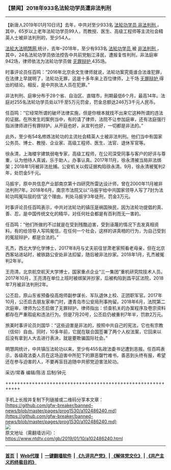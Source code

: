 ### 【禁闻】2018年933名法轮功学员遭非法判刑
------------------------

<div class="post_content">
 <p>
  【新唐人2019年01月10日讯】去年，中共对至少933名
  <a href="https://www.ntdtv.com/gb/法轮功学员.htm">
   法轮功学员
  </a>
  <a href="https://www.ntdtv.com/gb/非法判刑.htm">
   非法判刑
  </a>
  ，其中，65岁以上老年法轮功学员99人，而教授、医生、高级工程师等主流社会精英人士被非法判刑的，至少54人。
 </p>
 <p>
  <a href="https://www.ntdtv.com/gb/法轮大法明慧网.htm">
   法轮大法明慧网
  </a>
  统计，去年–2018年，至少有933名
  <a href="https://www.ntdtv.com/gb/法轮功学员.htm">
   法轮功学员
  </a>
  被
  <a href="https://www.ntdtv.com/gb/非法判刑.htm">
   非法判刑
  </a>
  ，其中，24名法轮功学员依法控告中共前党魁江泽民，遭报复性判刑，非法庭审942场，律师依法为法轮功学员做
  <a href="https://www.ntdtv.com/gb/无罪辩护.htm">
   无罪辩护
  </a>
  435场。
 </p>
 <p>
  时事评论员任百鸣：“2016年北京余文生律师就说，法轮功案究竟谁合法谁犯罪，在法律上早就明了，法轮功无罪，这是十多年来上百位律师，上千场
  <a href="https://www.ntdtv.com/gb/无罪辩护.htm">
   无罪辩护
  </a>
  得出的结论。相反，是中共执法人员在犯罪。”
 </p>
 <p>
  非法判刑、庭审分布于28个省、自治区、直辖市，刑期最低6个月，最高14年。法庭对255名法轮功学员处以1千至5万元罚金，罚金总额达246万3千元人民币。
 </p>
 <p>
  任百鸣：“它经常所谓的破坏法律实施，但是你根本就找不出来它这种所谓的违法的证据。在所发生的案例当中，有的请了律师，法院不让参加庭审，还有法庭强行指派律师进行有罪辩护。从开庭也好，从宣判也好，一切都是非法的。”
 </p>
 <p>
  此外，至少有54名修炼法轮功的主流社会精英人士被非法判刑。他们当中有国家公务员、博士、教授、企业家、高级工程师、医生、法官、退休军官等。
 </p>
 <p>
  徐永清，上海楼宇建筑弱电专家，高级工程师，在公司深受同事与客户的好评与尊重，认为他待人真诚，乐于助人，办事认真。2017年11月，徐永清被当局非法绑架；2018年1月被非法批捕。公安机关以假证据构陷徐永清。9月，徐永清被冤判2年，处罚金5千元。
 </p>
 <p>
  马振宇，原中共信息产业部南京第十四研究所雷达设计师，曾在2000年11月被非法判刑7年。2018年6月，南京市法院又以“马振宇给中共国家领导人写了7封为法轮功鸣冤叫屈的信”这个理由，判处马振宇3年徒刑，罚金3万元。
 </p>
 <p>
  时事评论员任百鸣表示，中共对法轮功的镇压是祸国殃民，因为法轮功提倡的真、善、忍，是中国传统文化的精华，对任何社会都是有百利而无一害的。
 </p>
 <p>
  任百鸣：“他们所做的不过就是在受到残酷迫害，受到诬蔑的情况下去发真相资料，有的给领导人写鸣冤信，在任何一个社会，这样的讲真相的行为，为自己受到的冤屈辩护，都是合法的。”
 </p>
 <p>
  孔杰，西北大学化学博士，2017年8月与丈夫前往甘肃老家照看老母亲，但在北京西客站进站时，被铁路公安处非法扣留，随后被非法抄家。2018年1月，孔杰被冤判2年半。
 </p>
 <p>
  王亮清，北京航空航天大学博士，国家重点企业“三一集团”重机研究院技术人员。2017年10月，王亮清在单位上班时被绑架并抄家，后被构陷到昌平区法院，2018年7月被非法判刑2年。
 </p>
 <p>
  公丕启，原山东省预备役高炮师副参谋长、军队退休上校、正团职军官。2017年10月，公丕启去朋友家串门时，遭青岛市公安局刑事拘留。2018年6月，法院第二次庭审，律师为公丕启做了无罪辩护。律师指出：侦查机关的办案程序及卷宗资料都存在严重瑕疵和违法行为。但是7月20号，公丕启仍被重判7年半，罚款2万元。
 </p>
 <p>
  旅美时事评论员刘国华：“这些迫害是非法的，按照中共自己的宪法，它也有宗教（信仰）自由。同时，10多年前，它就在联合国签署了两个人权法案，它回来以后没有拿到人大去进行表决，就是要欺骗国际社会。”
 </p>
 <p>
  明慧网统计，中共镇压法轮功以来，至少有455名政法委书记遭到恶报。任百鸣表示，各级政法委人员在这场迫害中所犯下的罪恶罄竹难书，善恶到头终有报，希望还在参与迫害的人，不要再盲目追随中共邪党迫害法轮功。
 </p>
 <p>
  采访/常春 编辑/陈洁 后制/钟元
 </p>
 <div class="single_ad">
 </div>
</div>

+++++++++++++++++++++++++++++++++++++++++++++++++++++++++++<br/><br/>
手机上长按并复制下列链接或二维码分享本文章：<br/>
[https://github.com/gfw-breaker/banned-news/blob/master/pages/prog1530/a102486240.md](https://github.com/gfw-breaker/banned-news/blob/master/pages/prog1530/a102486240.md)<br/>
[<img src='https://github.com/gfw-breaker/banned-news/blob/master/pages/prog1530/a102486240.md.png'/>](https://github.com/gfw-breaker/banned-news/blob/master/pages/prog1530/a102486240.md)<br/>
原文地址（需翻墙访问）：https://www.ntdtv.com/gb/2019/01/10/a102486240.html


------------------------
#### [首页](https://github.com/gfw-breaker/banned-news/blob/master/README.md) &nbsp;|&nbsp; [Web代理](https://github.com/labour-camp/helloworld) &nbsp;|&nbsp; [一键翻墙软件](https://github.com/gfw-breaker/nogfw/blob/master/README.md) &nbsp;| [《九评共产党》](https://github.com/gfw-breaker/9ping.md/blob/master/README.md#九评之一评共产党是什么) | [《解体党文化》](https://github.com/gfw-breaker/jtdwh.md/blob/master/README.md) | [《共产主义的终极目的》](https://github.com/gfw-breaker/gczydzjmd.md/blob/master/README.md)

